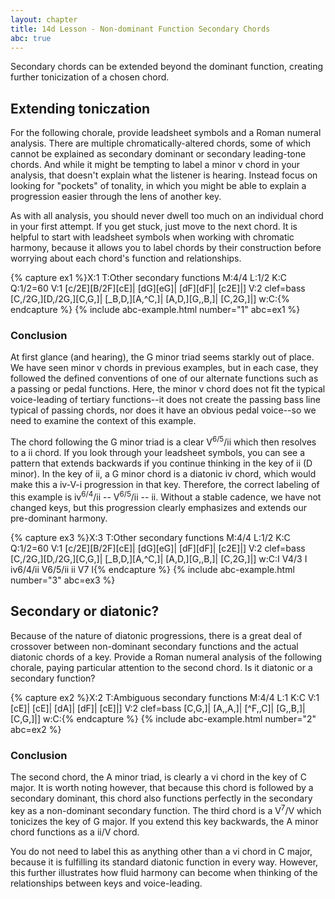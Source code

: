 ```yaml
---
layout: chapter
title: 14d Lesson - Non-dominant Function Secondary Chords
abc: true
---
```


Secondary chords can be extended beyond the dominant function, creating further tonicization of a chosen chord.

## Extending toniczation

For the following chorale, provide leadsheet symbols and a Roman numeral analysis. There are multiple chromatically-altered chords, some of which cannot be explained as secondary dominant or secondary leading-tone chords. And while it might be tempting to label a minor v chord in your analysis, that doesn't explain what the listener is hearing. Instead focus on looking for "pockets" of tonality, in which you might be able to explain a progression easier through the lens of another key. 

As with all analysis, you should never dwell too much on an individual chord in your first attempt. If you get stuck, just move to the next chord. It is helpful to start with leadsheet symbols when working with chromatic harmony, because it allows you to label chords by their construction before worrying about each chord's function and relationships.

{% capture ex1 %}X:1
T:Other secondary functions
M:4/4
L:1/2
K:C
Q:1/2=60
V:1
[c/2E][B/2F][cE]| [dG][eG]| [dF][dF]| [c2E]|]
V:2 clef=bass
[C,/2G,][D,/2G,][C,G,]| [_B,D,][A,^C,]| [A,D,][G,,B,]| [C,2G,]|]
w:C:{% endcapture %}
{% include abc-example.html number="1" abc=ex1 %}

### Conclusion

At first glance (and hearing), the G minor triad seems starkly out of place. We have seen minor v chords in previous examples, but in each case, they followed the defined conventions of one of our alternate functions such as a passing or pedal functions. Here, the minor v chord does not fit the typical voice-leading of tertiary functions--it does not create the passing bass line typical of passing chords, nor does it have an obvious pedal voice--so we need to examine the context of this example. 

The chord following the G minor triad is a clear V<sup>6/5</sup>/ii which then resolves to a ii chord. If you look through your leadsheet symbols, you can see a pattern that extends backwards if you continue thinking in the key of ii (D minor). In the key of ii, a G minor chord is a diatonic iv chord, which would make this a iv-V-i progression in that key. Therefore, the correct labeling of this example is iv<sup>6/4</sup>/ii -- V<sup>6/5</sup>/ii -- ii. Without a stable cadence, we have not changed keys, but this progression clearly emphasizes and extends our pre-dominant harmony.

{% capture ex3 %}X:3
T:Other secondary functions
M:4/4
L:1/2
K:C
Q:1/2=60
V:1
[c/2E][B/2F][cE]| [dG][eG]| [dF][dF]| [c2E]|]
V:2 clef=bass
[C,/2G,][D,/2G,][C,G,]| [_B,D,][A,^C,]| [A,D,][G,,B,]| [C,2G,]|]
w:C:I V4/3 I iv6/4/ii V6/5/ii ii V7 I{% endcapture %}
{% include abc-example.html number="3" abc=ex3 %}

## Secondary or diatonic?

Because of the nature of diatonic progressions, there is a great deal of crossover between non-dominant secondary functions and the actual diatonic chords of a key. Provide a Roman numeral analysis of the following chorale, paying particular attention to the second chord. Is it diatonic or a secondary function?

{% capture ex2 %}X:2
T:Ambiguous secondary functions
M:4/4
L:1
K:C
V:1
[cE]| [cE]| [dA]| [dF]| [cE]|]
V:2 clef=bass
[C,G,]| [A,,A,]| [^F,,C]| [G,,B,]| [C,G,]|]
w:C:{% endcapture %}
{% include abc-example.html number="2" abc=ex2 %}

### Conclusion

The second chord, the A minor triad, is clearly a vi chord in the key of C major. It is worth noting however, that because this chord is followed by a secondary dominant, this chord also functions perfectly in the secondary key as a non-dominant secondary function. The third chord is a  V<sup>7</sup>/V which tonicizes the key of G major. If you extend this key backwards, the A minor chord functions as a ii/V chord.

You do not need to label this as anything other than a vi chord in C major, because it is fulfilling its standard diatonic function in every way. However, this further illustrates how fluid harmony can become when thinking of the relationships between keys and voice-leading.
